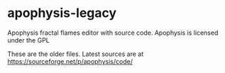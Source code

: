 # apophysis-legacy
Apophysis fractal flames editor with source code. Apophysis is licensed under the GPL

These are the older files. Latest sources are at https://sourceforge.net/p/apophysis/code/
